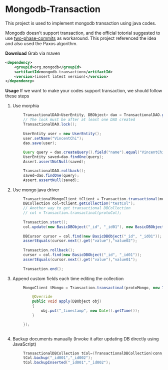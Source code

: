 # Mongodb-Transaction
This project is used to implement mongodb transaction using java codes.

Mongodb doesn't support transaction, and the official totorial suggested to use [two-phase-commits](http://docs.mongodb.org/manual/tutorial/perform-two-phase-commits/) as workaround. This project referenced the idea and also used the Paxos algorithm. 

**Download**
Grab via maven
```xml
<dependency>
	<groupId>org.mongodb</groupId>
	<artifactId>mongodb-transaction</artifactId>
	<version>(insert latest version)</version>
</dependency>
```

**Usage**
If we want to make your codes support transaction, we should follow these steps
1) Use morphia
```Java
		TransactionalDAO<UserEntity, DBObject> dao = TransactionalDAO.getInstance(UserEntity.class, getDatastore());
		// The lock must be after at least one DAO created
		TransactionalDAO.lock();
		
		UserEntity user = new UserEntity();
		user.setName("VincentChi");
		dao.save(user);
		
		Query query = dao.createQuery().field("name").equal("VincentChi");
		UserEntity saved=dao.findOne(query);
		Assert.assertNotNull(saved);

		TransactionalDAO.rollback();
		saved=dao.findOne(query);
		Assert.assertNull(saved);
```
 
2) Use mongo java driver
```Java
		TransactionalMongoClient tClient = Transaction.transactional(mongoClient);
		DBCollection col=tClient.getCollection("testCol");
		// Another way to get transactional DBCollection
		// col = Transaction.transactinal(protoCol);
		
		Transaction.start();
		col.update(new BasicDBObject("_id", "_id01"), new BasicDBObject("$set", new BasicDBObject("value", "value02")));
		
		DBCursor cursor = col.find(new BasicDBObject("_id", "_id01"));
		assertEquals(cursor.next().get("value"),"value02");
		
		Transaction.rollback();
		cursor = col.find(new BasicDBObject("_id", "_id01"));
		assertEquals(cursor.next().get("value"),"value01");
		
		Transaction.end();
```

3) Append custom fields each time editing the collection
```Java
		MongoClient tMongo = Transaction.transactinal(protoMongo, new IApplyHandler() {

			@Override
        	public void apply(DBObject obj)
        	{
				obj.put("_timestamp", new Date().getTime());
			}

		});
		
```

4) Backup documents manually
   (Invoke it after updating DB directly using JavaScript)
```Java
		TransactionalDBCollection tCol=(TransactionalDBCollection)conn;
		tCol.backup("_id001","_id002");
		tCol.backupInserted("_id001","_id002");
```